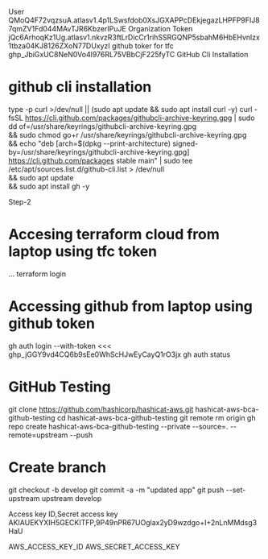 User
QMoQ4F72vqzsuA.atlasv1.4p1LSwsfdob0XsJGXAPPcDEkjegazLHPFP9FIJ87qmZV1Fd044MAvTJR6KbzerIPuJE
Organization Token
jQc6ArhoqKz1Ug.atlasv1.nkvzR3ftLrDicCr1rihSSRGQNP5sbahM6HbEHvnlzx1tbza04KJ8126ZXoN77DUxyzI
github toker for tfc
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
GitHub Cli Installation

# github cli installation
type -p curl >/dev/null || (sudo apt update && sudo apt install curl -y)
curl -fsSL https://cli.github.com/packages/githubcli-archive-keyring.gpg | sudo dd of=/usr/share/keyrings/githubcli-archive-keyring.gpg \
&& sudo chmod go+r /usr/share/keyrings/githubcli-archive-keyring.gpg \
&& echo "deb [arch=$(dpkg --print-architecture) signed-by=/usr/share/keyrings/githubcli-archive-keyring.gpg] https://cli.github.com/packages stable main" | sudo tee /etc/apt/sources.list.d/github-cli.list > /dev/null \
&& sudo apt update \
&& sudo apt install gh -y

Step-2
# Accesing terraform cloud from laptop using tfc token
...
terraform login
<tfc-token>

# Accessing github from laptop using github token
gh auth login --with-token <<< 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
gh auth status
# GitHub Testing
git clone https://github.com/hashicorp/hashicat-aws.git hashicat-aws-bca-github-testing
cd hashicat-aws-bca-github-testing
git remote rm origin
gh repo create hashicat-aws-bca-github-testing --private --source=. --remote=upstream --push
# Create branch
git checkout -b develop
git commit -a -m "updated app"
git push --set-upstream upstream develop






Access key ID,Secret access key
AKIAUEKYXIH5GECKITFP,9P49nPR67UOglax2yD9wzdgo+I+2nLnMMdsg3HaU

AWS_ACCESS_KEY_ID
AWS_SECRET_ACCESS_KEY